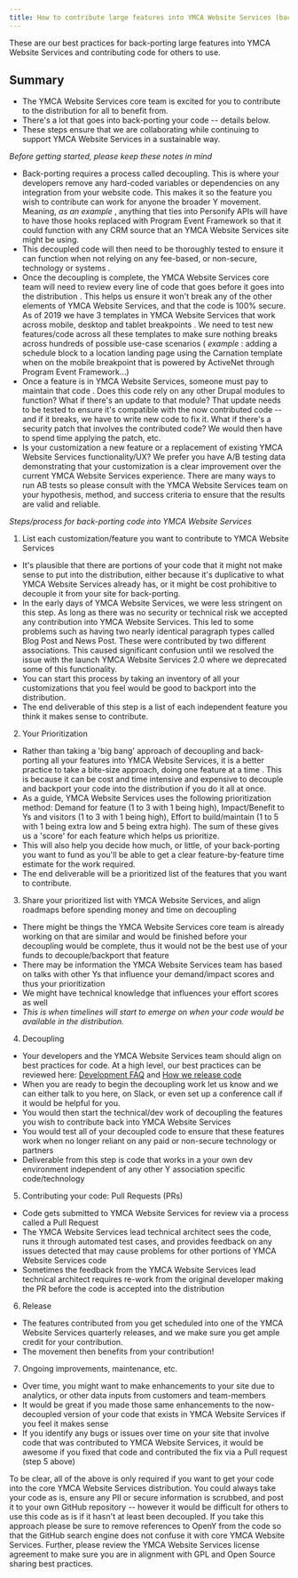 ```yaml
---
title: How to contribute large features into YMCA Website Services (back-porting, etc)
---
```


These are our best practices for back-porting large features into YMCA Website Services and contributing code for others to use.

## Summary

* The YMCA Website Services core team is excited for you to contribute to the distribution for all to benefit from.
* There's a lot that goes into back-porting your code -- details below.
* These steps ensure that we are collaborating while continuing to support YMCA Website Services in a sustainable way.

*Before getting started, please keep these notes in mind*

* Back-porting requires a process called decoupling. This is where your developers remove any hard-coded variables or dependencies on any integration from your website code. This makes it so the feature you wish to contribute can work for anyone the broader Y movement. Meaning, *as an example* , anything that ties into Personify APIs will have to have those hooks replaced with Program Event Framework so that it could function with any CRM source that an YMCA Website Services site might be using.
* This decoupled code will then need to be thoroughly tested to ensure it can function when not relying on any fee-based, or non-secure, technology or systems .
* Once the decoupling is complete, the YMCA Website Services core team will need to review every line of code that goes before it goes into the distribution . This helps us ensure it won't break any of the other elements of YMCA Website Services, and that the code is 100% secure. As of 2019 we have 3 templates in YMCA Website Services that work across mobile, desktop and tablet breakpoints . We need to test new features/code across all these templates to make sure nothing breaks across hundreds of possible use-case scenarios ( *example* : adding a schedule block to a location landing page using the Carnation template when on the mobile breakpoint that is powered by ActiveNet through Program Event Framework...)
* Once a feature is in YMCA Website Services, someone must pay to maintain that code . Does this code rely on any other Drupal modules to function? What if there's an update to that module? That update needs to be tested to ensure it's compatible with the now contributed code -- and if it breaks, we have to write new code to fix it. What if there's a security patch that involves the contributed code? We would then have to spend time applying the patch, etc.
* Is your customization a new feature or a replacement of existing YMCA Website Services functionality/UX? We prefer you have A/B testing data demonstrating that your customization is a clear improvement over the current YMCA Website Services experience. There are many ways to run AB tests so please consult with the YMCA Website Services team on your hypothesis, method, and success criteria to ensure that the results are valid and reliable.

*Steps/process for back-porting code into YMCA Website Services*

1. List each customization/feature you want to contribute to YMCA Website Services

* It's plausible that there are portions of your code that it might not make sense to put into the distribution, either because it's duplicative to what YMCA Website Services already has, or it might be cost prohibitive to decouple it from your site for back-porting.
* In the early days of YMCA Website Services, we were less stringent on this step. As long as there was no security or technical risk we accepted any contribution into YMCA Website Services. This led to some problems such as having two nearly identical paragraph types called Blog Post and News Post. These were contributed by two different associations. This caused significant confusion until we resolved the issue with the launch YMCA Website Services 2.0 where we deprecated some of this functionality.
* You can start this process by taking an inventory of all your customizations that you feel would be good to backport into the distribution.
* The end deliverable of this step is a list of each independent feature you think it makes sense to contribute.

2. Your Prioritization

* Rather than taking a 'big bang' approach of decoupling and back-porting all your features into YMCA Website Services, it is a better practice to take a bite-size approach, doing one feature at a time . This is because it can be cost and time intensive and expensive to decouple and backport your code into the distribution if you do it all at once.
* As a guide, YMCA Website Services uses the following prioritization method: Demand for feature (1 to 3 with 1 being high), Impact/Benefit to Ys and visitors (1 to 3 with 1 being high), Effort to build/maintain (1 to 5 with 1 being extra low and 5 being extra high). The sum of these gives us a 'score' for each feature which helps us prioritize.
* This will also help you decide how much, or little, of your back-porting you want to fund as you'll be able to get a clear feature-by-feature time estimate for the work required.
* The end deliverable will be a prioritized list of the features that you want to contribute.

3. Share your prioritized list with YMCA Website Services, and align roadmaps before spending money and time on decoupling

* There might be things the YMCA Website Services core team is already working on that are similar and would be finished before your decoupling would be complete, thus it would not be the best use of your funds to decouple/backport that feature
* There may be information the YMCA Website Services team has based on talks with other Ys that influence your demand/impact scores and thus your prioritization
* We might have technical knowledge that influences your effort scores as well
* *This is when timelines will start to emerge on when your code would be available in the distribution.*

4. Decoupling

* Your developers and the YMCA Website Services team should align on best practices for code. At a high level, our best practices can be reviewed here: [Development FAQ](../development-faq) and [How we release code](../how-we-release-openy-distribution-from-code-perspective)
* When you are ready to begin the decoupling work let us know and we can either talk to you here, on Slack, or even set up a conference call if it would be helpful for you.
* You would then start the technical/dev work of decoupling the features you wish to contribute back into YMCA Website Services
* You would test all of your decoupled code to ensure that these features work when no longer reliant on any paid or non-secure technology or partners
* Deliverable from this step is code that works in a your own dev environment independent of any other Y association specific code/technology

5. Contributing your code: Pull Requests (PRs)

* Code gets submitted to YMCA Website Services for review via a process called a Pull Request
* The YMCA Website Services lead technical architect sees the code, runs it through automated test cases, and provides feedback on any issues detected that may cause problems for other portions of YMCA Website Services code
* Sometimes the feedback from the YMCA Website Services lead technical architect requires re-work from the original developer making the PR before the code is accepted into the distribution

6. Release

* The features contributed from you get scheduled into one of the YMCA Website Services quarterly releases, and we make sure you get ample credit for your contribution.
* The movement then benefits from your contribution!

7. Ongoing improvements, maintenance, etc.

* Over time, you might want to make enhancements to your site due to analytics, or other data inputs from customers and team-members
* It would be great if you made those same enhancements to the now-decoupled version of your code that exists in YMCA Website Services if you feel it makes sense
* If you identify any bugs or issues over time on your site that involve code that was contributed to YMCA Website Services, it would be awesome if you fixed that code and contributed the fix via a Pull request (step 5 above)

To be clear, all of the above is only required if you want to get your code into the core YMCA Website Services distribution. You could always take your code as is, ensure any PII or secure information is scrubbed, and post it to your own GitHub repository -- however it would be difficult for others to use this code as is if it hasn't at least been decoupled. If you take this approach please be sure to remove references to OpenY from the code so that the GitHub search engine does not confuse it with core YMCA Website Services. Further, please review the YMCA Website Services license agreement to make sure you are in alignment with GPL and Open Source sharing best practices.